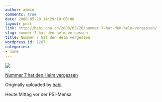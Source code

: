 ```yaml
---
author: admin
comments: true
date: 2008-05-20 14:29:10+00:00
layout: post
link: http://habi.gna.ch/2008/05/20/nummer-7-hat-den-helm-vergessen/
slug: nummer-7-hat-den-helm-vergessen
title: Nummer 7 hat den Helm vergessen
wordpress_id: 1267
categories:
- none
---
```



 [![](http://farm3.static.flickr.com/2203/2508835716_8aa29d23db_m.jpg)](http://www.flickr.com/photos/habi/2508835716/)
   

 
  [Nummer 7 hat den Helm vergessen](http://www.flickr.com/photos/habi/2508835716/)
    

  Originally uploaded by [habi](http://www.flickr.com/people/habi/).
 



Heute Mittag vor der PSI-Mensa
  

